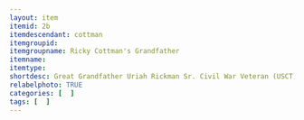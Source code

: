 ```yaml
---
layout: item
itemid: 2b
itemdescendant: cottman
itemgroupid: 
itemgroupname: Ricky Cottman's Grandfather
itemname: 
itemtype: 
shortdesc: Great Grandfather Uriah Rickman Sr. Civil War Veteran (USCT) 1837 - 1893 Carthagena, Ohio
relabelphoto: TRUE 
categories: [  ]
tags: [  ]
---
```







